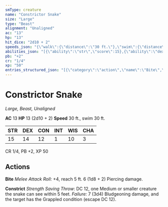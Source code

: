 ```yaml
---
smType: creature
name: "Constrictor Snake"
size: "Large"
type: "Beast"
alignment: "Unaligned"
ac: "13"
hp: "13"
hit_dice: "2d10 + 2"
speeds_json: "{\"walk\":{\"distance\":\"30 ft.\"},\"swim\":{\"distance\":\"30 ft.\"}}"
abilities_json: "[{\"ability\":\"str\",\"score\":15},{\"ability\":\"dex\",\"score\":14},{\"ability\":\"con\",\"score\":12},{\"ability\":\"int\",\"score\":1},{\"ability\":\"wis\",\"score\":10},{\"ability\":\"cha\",\"score\":3}]"
pb: "+2"
cr: "1/4"
xp: "50"
entries_structured_json: "[{\"category\":\"action\",\"name\":\"Bite\",\"text\":\"*Melee Attack Roll:* +4, reach 5 ft. 6 (1d8 + 2) Piercing damage.\"},{\"category\":\"action\",\"name\":\"Constrict\",\"text\":\"*Strength Saving Throw*: DC 12, one Medium or smaller creature the snake can see within 5 feet. *Failure:*  7 (3d4) Bludgeoning damage, and the target has the Grappled condition (escape DC 12).\"}]"
---
```


# Constrictor Snake
*Large, Beast, Unaligned*

**AC** 13
**HP** 13 (2d10 + 2)
**Speed** 30 ft., swim 30 ft.

| STR | DEX | CON | INT | WIS | CHA |
| --- | --- | --- | --- | --- | --- |
| 15 | 14 | 12 | 1 | 10 | 3 |

CR 1/4, PB +2, XP 50

## Actions

**Bite**
*Melee Attack Roll:* +4, reach 5 ft. 6 (1d8 + 2) Piercing damage.

**Constrict**
*Strength Saving Throw*: DC 12, one Medium or smaller creature the snake can see within 5 feet. *Failure:*  7 (3d4) Bludgeoning damage, and the target has the Grappled condition (escape DC 12).
